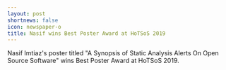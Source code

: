 ```yaml
---
layout: post
shortnews: false
icon: newspaper-o
title: Nasif wins Best Poster Award at HoTSoS 2019
---
```


Nasif Imtiaz's poster titled "A Synopsis of Static Analysis Alerts On Open Source Software" wins Best Poster Award at HoTSoS 2019.
